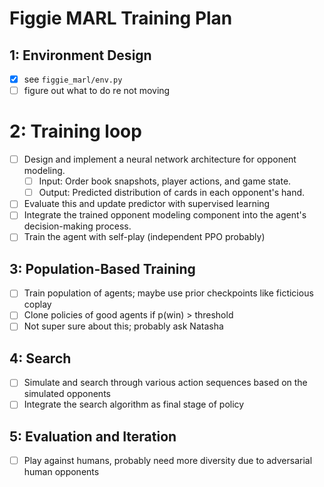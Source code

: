 # Figgie MARL Training Plan

## 1: Environment Design
- [x] see `figgie_marl/env.py`
- [ ] figure out what to do re not moving

# 2: Training loop
- [ ] Design and implement a neural network architecture for opponent modeling.
  - [ ] Input: Order book snapshots, player actions, and game state.
  - [ ] Output: Predicted distribution of cards in each opponent's hand.
- [ ] Evaluate this and update predictor with supervised learning
- [ ] Integrate the trained opponent modeling component into the agent's decision-making process.
- [ ] Train the agent with self-play (independent PPO probably)

## 3: Population-Based Training
- [ ] Train population of agents; maybe use prior checkpoints like ficticious coplay
- [ ] Clone policies of good agents if p(win) > threshold
- [ ] Not super sure about this; probably ask Natasha

## 4: Search
- [ ] Simulate and search through various action sequences based on the simulated opponents
- [ ] Integrate the search algorithm as final stage of policy

## 5: Evaluation and Iteration
- [ ] Play against humans, probably need more diversity due to adversarial human opponents
